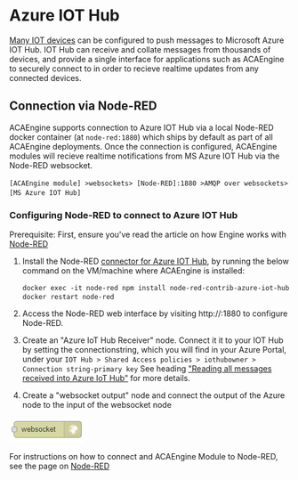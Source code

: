 # Azure IOT Hub

[Many IOT devices](https://catalog.azureiotsolutions.com/) can be configured to push messages to Microsoft Azure IOT Hub. IOT Hub can receive and collate messages from thousands of devices, and provide a single interface for applications such as ACAEngine to securely connect to in order to recieve realtime updates from any connected devices.

## Connection via Node-RED

ACAEngine supports connection to Azure IOT Hub via a local Node-RED docker container (at `node-red:1880`) which ships by default as part of all ACAEngine deployments. Once the connection is configured, ACAEngine modules will recieve realtime notifications from MS Azure IOT Hub via the Node-RED websocket.

`[ACAEngine module] >websockets> [Node-RED]:1880 >AMQP over websockets> [MS Azure IOT Hub]`

### Configuring Node-RED to connect to Azure IOT Hub

Prerequisite: First, ensure you've read the article on how Engine works with [Node-RED](./node-red.md)

1. Install the Node-RED [connector for Azure IOT Hub](https://flows.nodered.org/node/node-red-contrib-azure-iot-hub), by running the below command on the VM/machine where ACAEngine is installed:

   ```
   docker exec -it node-red npm install node-red-contrib-azure-iot-hub
   docker restart node-red
   ```
     
2. Access the Node-RED web interface by visiting http://<engine>:1880 to configure Node-RED.
3. Create an "Azure IoT Hub Receiver" node. Connect it it to your IOT Hub by setting the connectionstring, which you will find in your Azure Portal, under your `IOT Hub > Shared Access policies > iothubowner > Connection string-primary key` See heading ["Reading all messages received into Azure IoT Hub"](https://flows.nodered.org/node/node-red-contrib-azure-iot-hub) for more details.

4. Create a "websocket output" node and connect the output of the Azure node to the input of the websocket node

![Node-RED Websocket Module](../../.gitbook/assets/node-red_websocket_module.JPG)

For instructions on how to connect and ACAEngine Module to Node-RED, see the page on [Node-RED](./node-red.md)